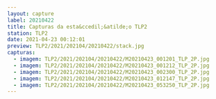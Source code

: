 ```yaml
---
layout: capture
label: 20210422
title: Capturas da esta&ccedil;&atilde;o TLP2
station: TLP2
date: 2021-04-23 00:12:01
preview: TLP2/2021/202104/20210422/stack.jpg
capturas:
  - imagem: TLP2/2021/202104/20210422/M20210423_001201_TLP_2P.jpg
  - imagem: TLP2/2021/202104/20210422/M20210423_001212_TLP_2P.jpg
  - imagem: TLP2/2021/202104/20210422/M20210423_002300_TLP_2P.jpg
  - imagem: TLP2/2021/202104/20210422/M20210423_012147_TLP_2P.jpg
  - imagem: TLP2/2021/202104/20210422/M20210423_053250_TLP_2P.jpg
---
```

